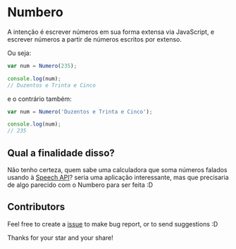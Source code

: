 # Numbero
A intenção é escrever números em sua forma extensa via JavaScript, e escrever números a partir de números escritos por extenso.

Ou seja:
```js
var num = Numero(235);

console.log(num);
// Duzentos e Trinta e Cinco
```
e o contrário também:
```js
var num = Numero('Duzentos e Trinta e Cinco');

console.log(num);
// 235
```

## Qual a finalidade disso?
Não tenho certeza, quem sabe uma calculadora que soma números falados usando à [Speech API](http://www.google.com/intl/en/chrome/demos/speech.html)?
seria uma aplicação interessante, mas que precisaria de algo parecido com o Numbero para ser feita :D

## Contributors
Feel free to create a [issue](http://github.com/felquis/numbero/issues) to make bug report, or to send suggestions :D

Thanks for your star and your share!